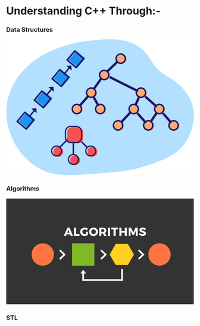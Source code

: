 


# Understanding C++ Through:-
### **Data Structures**
![alt text](https://github.com/SyedT1/Cpp/blob/master/img/0_UVG1F-0kLAEWAT3k.jpg)  

### **Algorithms**
![alt text](https://github.com/SyedT1/Cpp/blob/master/img/24_what-is-an-algorithm-featured.jpg)  

### **STL**
